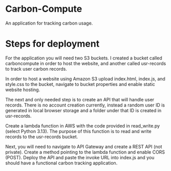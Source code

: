 # Carbon-Compute
An application for tracking carbon usage.

# Steps for deployment

For the application you will need two S3 buckets. I created a bucket called carboncompute in order to host the website, and another called usr-records to track user carbon records.

In order to host a website using Amazon S3 upload index.html, index.js, and style.css to the bucket, 
navigate to bucket properties and enable static website hosting.

The next and only needed step is to create an API that will handle user records. There is no account creation currently, 
instead a random user ID is generated in local browser storage and a folder under that ID is created in usr-records.

Create a lambda function in AWS with the code provided in read_write.py (select Python 3.13). The purpose of this function
is to read and write records to the usr-records bucket. 

Next, you will need to navigate to API Gateway and create a REST API (not private). Create a method pointing to the lambda function
and enable CORS (POST). Deploy the API and paste the invoke URL into index.js and you should have a functional 
carbon tracking application.

